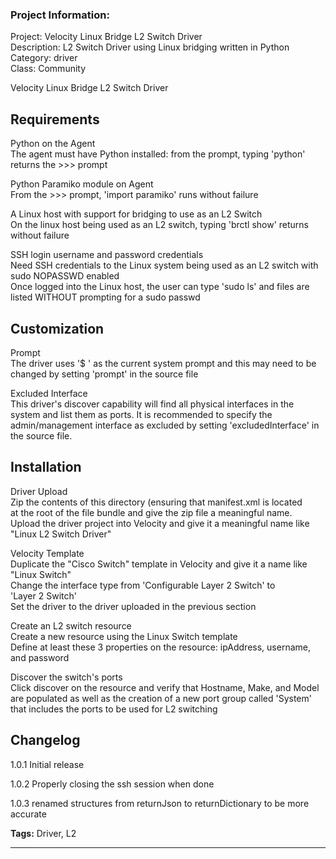 ### Project Information:
Project: Velocity Linux Bridge L2 Switch Driver  
Description: L2 Switch Driver using Linux bridging written in Python  
Category: driver  
Class: Community  
  
Velocity Linux Bridge L2 Switch Driver  
  
## Requirements  
Python on the Agent  
    The agent must have Python installed: from the prompt, typing 'python'  
    returns the >>> prompt  
  
Python Paramiko module on Agent  
    From the >>> prompt, 'import paramiko' runs without failure  
  
A Linux host with support for bridging to use as an L2 Switch  
    On the linux host being used as an L2 switch, typing 'brctl show' returns  
    without failure  
  
SSH login username and password credentials  
    Need SSH credentials to the Linux system being used as an L2 switch with  
    sudo NOPASSWD enabled  
    Once logged into the Linux host, the user can type 'sudo ls' and files are  
    listed WITHOUT prompting for a sudo passwd  
  
## Customization  
Prompt  
    The driver uses '$ ' as the current system prompt and this may need to be  
    changed by setting 'prompt' in the source file  
  
Excluded Interface  
    This driver's discover capability will find all physical interfaces in the  
    system and list them as ports. It is recommended to specify the  
    admin/management interface as excluded by setting 'excludedInterface' in  
    the source file.  
     
## Installation  
Driver Upload  
    Zip the contents of this directory (ensuring that manifest.xml is located  
    at the root of the file bundle and give the zip file a meaningful name.  
    Upload the driver project into Velocity and give it a meaningful name like  
    "Linux L2 Switch Driver"  
  
Velocity Template  
    Duplicate the "Cisco Switch" template in Velocity and give it a name like  
    "Linux Switch"  
    Change the interface type from 'Configurable Layer 2 Switch' to  
    'Layer 2 Switch'  
    Set the driver to the driver uploaded in the previous section  
  
Create an L2 switch resource  
    Create a new resource using the Linux Switch template  
    Define at least these 3 properties on the resource: ipAddress, username,  
    and password  
  
Discover the switch's ports  
    Click discover on the resource and verify that Hostname, Make, and Model  
    are populated as well as the creation of a new port group called 'System'  
    that includes the ports to be used for L2 switching   
  
## Changelog  
  
1.0.1 Initial release  
  
1.0.2 Properly closing the ssh session when done  
  
1.0.3 renamed structures from returnJson to returnDictionary to be more accurate  
  
<b>Tags:</b> Driver, L2  

 ----